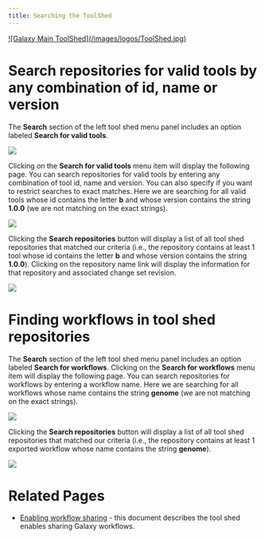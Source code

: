 ```yaml
---
title: Searching the ToolShed
---
```

<div class='center'> <a href='http://toolshed.g2.bx.psu.edu'>![Galaxy Main ToolShed](/images/logos/ToolShed.jpg)</a> </div>


# Search repositories for valid tools by any combination of id, name or version

The **Search** section of the left tool shed menu panel includes an option labeled **Search for valid tools**.

![](/toolshed/searching-the-toolshed/valid_tools_search.png)

Clicking on the **Search for valid tools** menu item will display the following page. You can search repositories for valid tools by entering any combination of tool id, name and version. You can also specify if you want to restrict searches to exact matches. Here we are searching for all valid tools whose id contains the letter **b** and whose version contains the string **1.0.0** (we are not matching on the exact strings).

![](/toolshed/searching-the-toolshed/find_tools.png)

Clicking the **Search repositories** button will display a list of all tool shed repositories that matched our criteria (i.e., the repository contains at least 1 tool whose id contains the letter **b** and whose version contains the string **1.0.0**). Clicking on the repository name link will display the information for that repository and associated change set revision.

![](/toolshed/searching-the-toolshed/matched_repositories.png)

# Finding workflows in tool shed repositories

The **Search** section of the left tool shed menu panel includes an option labeled **Search for workflows**. Clicking on the **Search for workflows** menu item will display the following page. You can search repositories for workflows by entering a workflow name. Here we are searching for all workflows whose name contains the string **genome** (we are not matching on the exact strings).

![](/toolshed/workflow-sharing/find_workflows.png)

Clicking the **Search repositories** button will display a list of all tool shed repositories that matched our criteria (i.e., the repository contains at least 1 exported workflow whose name contains the string **genome**).

![](/toolshed/searching-the-toolshed/matched_repositories1.png)

# Related Pages

* [Enabling workflow sharing](/toolshed/workflow-sharing/) - this document describes the tool shed enables sharing Galaxy workflows.
